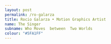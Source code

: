 ```yaml
---
layout: post
permalink: /ro-galarza
title: Rocio Galarza • Motion Graphics Artist
name: The Singer
subname: Who Moves  between  Two Worlds
colour: "#5FA1FF"
---
```

